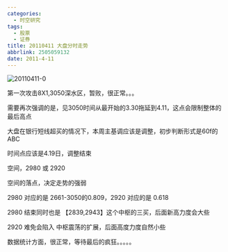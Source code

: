 ```yaml
---
categories:
  - 时空研究
tags:
  - 股票
  - 证券
title: 20110411 大盘分时走势
abbrlink: 2505059132
date: 2011-4-11
---
```

![20110411-0](/images/20110411-0.gif)

第一次攻击8X1,3050深水区，暂败，很正常。。。

需要再次强调的是，见3050时间从最开始的3.30拖延到4.11，这点会限制整体的最后高点

大盘在银行短线超买的情况下，本周主基调应该是调整，初步判断形式是60f的ABC

时间点应该是4.19日，调整结束

空间，2980 或 2920

空间的落点，决定走势的强弱 

2980 对应的是 2661-3050的0.809，2920 对应的是 0.618

2980 结束同时也是 【2839,2943】这个中枢的三买，后面新高力度会大些

2920 难免会陷入 中枢震荡的扩展，后面高度力度自然小些

数据统计方面，很正常，等待最后的疯狂。。。。。